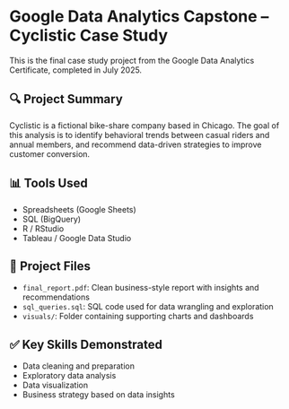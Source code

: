 # Google Data Analytics Capstone – Cyclistic Case Study

This is the final case study project from the Google Data Analytics Certificate, completed in July 2025.

## 🔍 Project Summary

Cyclistic is a fictional bike-share company based in Chicago. The goal of this analysis is to identify behavioral trends between casual riders and annual members, and recommend data-driven strategies to improve customer conversion.

## 📊 Tools Used

- Spreadsheets (Google Sheets)
- SQL (BigQuery)
- R / RStudio
- Tableau / Google Data Studio

## 📁 Project Files

- `final_report.pdf`: Clean business-style report with insights and recommendations
- `sql_queries.sql`: SQL code used for data wrangling and exploration
- `visuals/`: Folder containing supporting charts and dashboards

## ✅ Key Skills Demonstrated

- Data cleaning and preparation
- Exploratory data analysis
- Data visualization
- Business strategy based on data insights
